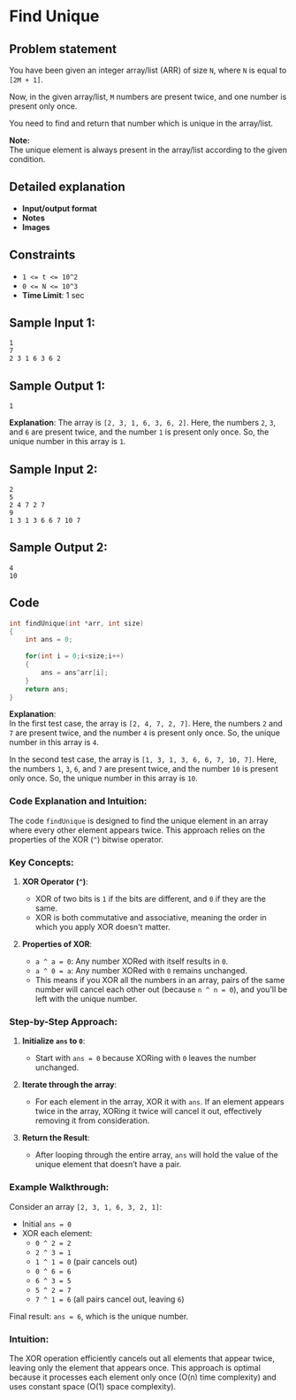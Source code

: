 # Find Unique

## Problem statement

You have been given an integer array/list (ARR) of size `N`, where `N` is equal to `[2M + 1]`.

Now, in the given array/list, `M` numbers are present twice, and one number is present only once.

You need to find and return that number which is unique in the array/list.

**Note:**  
The unique element is always present in the array/list according to the given condition.

## Detailed explanation
- **Input/output format**
- **Notes**
- **Images**

## Constraints

- `1 <= t <= 10^2`
- `0 <= N <= 10^3`
- **Time Limit**: 1 sec

## Sample Input 1:
```
1
7
2 3 1 6 3 6 2
```

## Sample Output 1:
```
1
```

**Explanation**: The array is `[2, 3, 1, 6, 3, 6, 2]`. Here, the numbers `2`, `3`, and `6` are present twice, and the number `1` is present only once. So, the unique number in this array is `1`.

## Sample Input 2:
```
2
5
2 4 7 2 7
9
1 3 1 3 6 6 7 10 7
```

## Sample Output 2:
```
4
10
```

## Code
```cpp
int findUnique(int *arr, int size)
{
    int ans = 0;
    
    for(int i = 0;i<size;i++)
    {
        ans = ans^arr[i];
    }
    return ans;
}
```

**Explanation**:  
In the first test case, the array is `[2, 4, 7, 2, 7]`. Here, the numbers `2` and `7` are present twice, and the number `4` is present only once. So, the unique number in this array is `4`.

In the second test case, the array is `[1, 3, 1, 3, 6, 6, 7, 10, 7]`. Here, the numbers `1`, `3`, `6`, and `7` are present twice, and the number `10` is present only once. So, the unique number in this array is `10`.

### Code Explanation and Intuition:

The code `findUnique` is designed to find the unique element in an array where every other element appears twice. This approach relies on the properties of the XOR (`^`) bitwise operator.

### Key Concepts:
1. **XOR Operator (`^`)**:
   - XOR of two bits is `1` if the bits are different, and `0` if they are the same.
   - XOR is both commutative and associative, meaning the order in which you apply XOR doesn't matter.

2. **Properties of XOR**:
   - `a ^ a = 0`: Any number XORed with itself results in `0`.
   - `a ^ 0 = a`: Any number XORed with `0` remains unchanged.
   - This means if you XOR all the numbers in an array, pairs of the same number will cancel each other out (because `n ^ n = 0`), and you’ll be left with the unique number.

### Step-by-Step Approach:
1. **Initialize `ans` to `0`**:
   - Start with `ans = 0` because XORing with `0` leaves the number unchanged.

2. **Iterate through the array**:
   - For each element in the array, XOR it with `ans`. If an element appears twice in the array, XORing it twice will cancel it out, effectively removing it from consideration.

3. **Return the Result**:
   - After looping through the entire array, `ans` will hold the value of the unique element that doesn’t have a pair.

### Example Walkthrough:
Consider an array `[2, 3, 1, 6, 3, 2, 1]`:
- Initial `ans = 0`
- XOR each element:
  - `0 ^ 2 = 2`
  - `2 ^ 3 = 1`
  - `1 ^ 1 = 0`  (pair cancels out)
  - `0 ^ 6 = 6`
  - `6 ^ 3 = 5`
  - `5 ^ 2 = 7`
  - `7 ^ 1 = 6` (all pairs cancel out, leaving `6`)

Final result: `ans = 6`, which is the unique number.

### Intuition:
The XOR operation efficiently cancels out all elements that appear twice, leaving only the element that appears once. This approach is optimal because it processes each element only once (O(n) time complexity) and uses constant space (O(1) space complexity).

